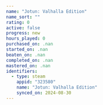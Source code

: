 ```yaml
---
name: "Jotun: Valhalla Edition"
name_sort: ""
rating: 0
active: false
progress: new
hours_played: 0
purchased_on: .nan
started_on: .nan
beaten_on: .nan
completed_on: .nan
mastered_on: .nan
identifiers:
  - type: steam
    appid: "323580"
    name: "Jotun: Valhalla Edition"
    synced_on: 2024-08-30
---
```

